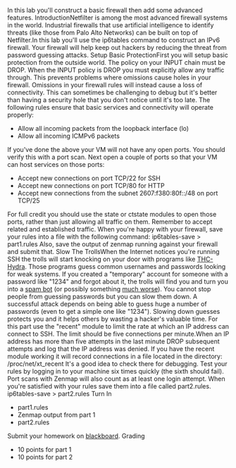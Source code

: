 In this lab you'll construct a basic firewall then add some advanced features.
IntroductionNetfilter is among the most advanced firewall systems in the world. Industrial firewalls that use artificial intelligence to identify threats (like those from Palo Alto Networks) can be built on top of Netfilter.In this lab you'll use the ip6tables command to construct an IPv6 firewall. Your firewall will help keep out hackers by reducing the threat from password guessing attacks.
Setup Basic ProtectionFirst you will setup basic protection from the outside world. The policy on your INPUT chain must be DROP. When the INPUT policy is DROP you must explicitly allow any traffic through. This prevents problems where omissions cause holes in your firewall. Omissions in your firewall rules will instead cause a loss of connectivity. This can sometimes be challenging to debug but it's better than having a security hole that you don't notice until it's too late. The following rules ensure that basic services and connectivity will operate properly:
  - Allow all incoming packets from the loopback interface (lo)
  - Allow all incoming ICMPv6 packets

If you've done the above your VM will not have any open ports. You should verify this with a port scan. Next open a couple of ports so that your VM can host services on those ports:
  - Accept new connections on port TCP/22 for SSH
  - Accept new connections on port TCP/80 for HTTP
  - Accept new connections from the subnet 2607:f380:80f::/48 on port TCP/25

For full credit you should use the state or ctstate modules to open those ports, rather than just allowing all traffic on them. Remember to accept related and established traffic. When you're happy with your firewall, save your rules into a file with the following command:
ip6tables-save > part1.rules
Also, save the output of zenmap running against your firewall and submit that.
Slow The TrollsWhen the Internet notices you're running SSH the trolls will start knocking on your door with programs like [THC-Hydra](https://www.thc.org/thc-hydra/). Those programs guess common usernames and passwords looking for weak systems. If you created a "temporary" account for someone with a password like "1234" and forgot about it, the trolls will find you and turn you into a [spam bot](http://www.rackaid.com/blog/spam-ssh-tunnel/) (or possibly something [much worse](http://www.huffingtonpost.com/2009/11/09/internet_virus_frames_use_n_350426.html)). You cannot stop people from guessing passwords but you can slow them down. A successful attack depends on being able to guess huge a number of passwords (even to get a simple one like "1234"). Slowing down guesses protects you and it helps others by wasting a hacker's valuable time. 
For this part use the "recent" module to limit the rate at which an IP address can connect to SSH. The limit should be five connections per minute.When an IP address has more than five attempts in the last minute DROP subsequent attempts and log that the IP address was denied. If you have the recent module working it will record connections in a file located in the directory:
/proc/net/xt_recent
It's a good idea to check there for debugging. Test your rules by logging in to your machine six times quickly (the sixth should fail). Port scans with Zenmap will also count as at least one login attempt. When you're satisfied with your rules save them into a file called part2.rules.
ip6tables-save > part2.rules
Turn In
  - part1.rules
  - Zenmap output from part 1
  - part2.rules

Submit your homework on [blackboard](https://cabrillo.blackboard.com/).
Grading
  * 10 points for part 1
  * 10 points for part 2

